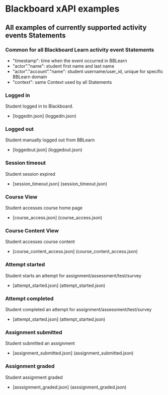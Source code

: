 # Blackboard xAPI examples

## All examples of currently supported activity events Statements

### Common for all Blackboard Learn activity event Statements

* "timestamp": time when the event occurred in BBLearn
* "actor"."name": student first name and last name
* "actor"."account"."name": student username/user_id, unique for specific BBLearn domain
* "context": same Context used by all Statements 

### Logged in

Student logged in to Blackboard.

* [loggedin.json] (loggedin.json)

### Logged out

Student manually logged out from BBLearn

* [loggedout.json] (loggedout.json)

### Session timeout

Student session expired

* [session_timeout.json] (session_timeout.json)

### Course View

Student accesses course home page

* [course_access.json] (course_access.json)

### Course Content View

Student accesses course content

* [course_content_access.json] (course_content_access.json)

### Attempt started

Student starts an attempt for assignment/assessment/test/survey

* [attempt_started.json] (attempt_started.json)

### Attempt completed

Student completed an attempt for assignment/assessment/test/survey

* [attempt_started.json] (attempt_started.json)

### Assignment submitted

Student submitted an assignment

* [assignment_submitted.json] (assignment_submitted.json)

### Assignment graded

Student assignment graded

* [asssignment_graded.json] (asssignment_graded.json)